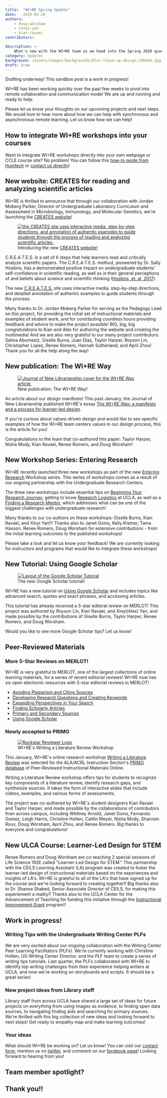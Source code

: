 ```yaml
---
title:  "WI+RE Spring Update"
date:   2020-03-20
authors:
    - doug-worsham
    - xinyi-yan
    - kian-ravaei
contributors:

description: >-
    What's new with the WI+RE team as we head into the Spring 2020 quarter
category: Updates
background: /assets/images/backgrounds/blur-close-up-design-196645.jpg
draft: true
---
```


<div class="alert alert-primary" role="alert">
  Drafting underway! This sandbox post is a work in progress!
</div>

WI+RE has been working quickly over the past few weeks to pivot into remote collaboration and communication mode! We are up and running and ready to help.

Please let us know your thoughts on our upcoming projects and next steps. We would love to hear more about how we can help with synchronous and asynchronous remote learning. Let us know how we can help!

## How to integrate WI+RE workshops into your courses

Want to integrate WI+RE workshops directly into your own webpage or CCLE course site? No problem! You can follow this [how-to guide from Humtech](https://humtech.ucla.edu/how-to/embed-wire-workshops-in-your-course-site/) or [contact us directly](https://uclalibrary.github.io/research-tips/contact/)!

## New website: CREATES for reading and analyzing scientific articles

WI+RE is thrilled to announce that through our collaboration with Jordan Moberg Parker, Director of Undergraduate Laboratory Curriculum and Assessment in Microbiology, Immunology, and Molecular Genetics, we're launching the <a href="https://uclalibrary.github.io/creates/" target="_blank">CREATES website</a>!

<figure class="figure">
    <a href="https://uclalibrary.github.io/creates/" target="_blank"><img src="https://uclalibrary.github.io/creates/img/creates-overview-image.jpeg" class="figure-img img-fluid rounded" alt="the CREATES site uses interactive media, step-by-step directions, and annotation of authentic examples to guide students through the process of reading and analyzing scientific articles."></a>
    <figcaption class="figure-caption">Introducing the new <a href="https://uclalibrary.github.io/creates/" target="_blank">CREATES website!</a></figcaption>
</figure>

<p>C.R.E.A.T.E.S. is a set of 6 steps that help learners read and critically analyze scientific papers. The C.R.E.A.T.E.S. method, pioneered by Dr. Sally Hoskins, has a demonstrated positive impact on undergraduate students' self-confidence in scientific reading, as well as in their general perceptions of and beliefs about science and scientific thinking (<a href="https://doi.org/10.1187/cbe.11-03-0027" target="_blank">Hoskins, et. al, 2017</a>).</p>

<p>The new <a href="https://uclalibrary.github.io/creates/" target="_blank">C.R.E.A.T.E.S.</a> site uses interactive media, step-by-step directions, and detailed annotation of authentic examples to guide students through the process.</p>

<p>Many thanks to Dr. Jordan Moberg Parker for serving as the Pedagogy Lead on this project, for providing the initial set of instructional materials and examples of student work, and for contributing countless hours providing feedback and advice to make the project possible! BIG, big, big congratulations to Kian and Alex for authoring the website and creating the multimedia! And we are also very grateful to our many project contributors: Salma Abumeeiz, Giselle Burns, Juan Díaz, Taylor Harper, Royson Lin, Christopher Lopez, Renee Romero, Hannah Sutherland, and April Zhou! Thank you for all the help along the way!</p>

## New publication: The WI+RE Way

<div class="container">
  <div class="row">
    <div class="col-sm-12 col-md-4">
        <figure class="figure">
            <a href="https://www.newlibs.org/article/11757-the-wi-re-way-a-manifesto-and-a-process-for-learner-led-design" target="_blank"><img src="https://uclalibrary.github.io/research-tips/assets/images/awards/wire-way-article-cover.jpg" class="figure-img img-fluid rounded" alt="Journal of New Librarianship cover for the WI+RE Way article."></a>
            <figcaption class="figure-caption">New publication: The WI+RE Way!</figcaption>
        </figure>
      </div>
      <div class="col-sm-12 col-md-8">
          <p>An article about our design manifesto! This past January, the Journal of New Librarianship published WI+RE's essay <a href="https://www.newlibs.org/article/11757-the-wi-re-way-a-manifesto-and-a-process-for-learner-led-design" target="_blank">The WI+RE Way: a manifesto and a process for learner-led design</a>.</p>
          <p>If you're curious about values-driven design and would like to see specific examples of how the WI+RE team centers values in our design process, this is the article for you!</p>
          <p>Congratulations to the team that co-authored this paper: Taylor Harper, Nisha Mody, Kian Ravaei, Renee Romero, and Doug Worsham!</p>
      </div>
    </div>
</div>

## New Workshop Series: Entering Research

WI+RE recently launched three new workshops as part of the new [Entering Research](https://uclalibrary.github.io/research-tips/workshops/#entering-research-workshops) Workshop series. This series of workshops comes as a result of our ongoing partnership with the Undergraduate Research Centers. 

The three new workshops include essential tips on [Beginning Your Research Journey](https://uclalibrary.github.io/research-tips/workshops/beginning-your-research-journey/), getting to know [Research Logistics](https://uclalibrary.github.io/research-tips/workshops/research-logistics/) at UCLA, as well as a [Finding a Research Mentor](https://uclalibrary.github.io/research-tips/workshops/finding-a-mentor-or-project/), which addresses what can be one of the biggest challenges with undergraduate research!

Many thanks to our co-authors on these workshops: Giselle Burns, Kian Ravaei, and Xinyi Yan!!! Thanks also to Janet Goins, Kelly Kistner, Tama Hasson, Renee Romero, Doug Worsham for extensive contributions - from the initial learning outcomes to the published workshops!

Please take a look and let us know your feedback! We are currently looking for instructors and programs that would like to integrate these workshops!

## New Tutorial: Using Google Scholar

<div class="container">
  <div class="row">
    <div class="col-sm-12 col-md-4">
        <figure class="figure">
            <a href="https://uclalibrary.github.io/research-tips/google-scholar/" target="_blank"><img src="https://uclalibrary.github.io/research-tips/assets/images/google-scholar-reflection/tutorial-layout.png" class="figure-img img-fluid rounded" alt="Layout of the Google Scholar Tutorial"></a>
            <figcaption class="figure-caption">The new Google Scholar tutorial!</figcaption>
        </figure>
      </div>
      <div class="col-sm-12 col-md-8">
          <p>WI+RE has a new tutorial on <a href="https://uclalibrary.github.io/research-tips/google-scholar/" target="_blank">Using Google Scholar</a> and includes topics like advanced search, quotes and exact phrases, and accessing articles.</p>
          <p>This tutorial has already received a 5-star editoral review on MERLOT! This project was authored by Royson Lin, Kian Ravaei, and Xinyi(Alex) Yan, and made possible by the contributions of Giselle Burns, Taylor Harper, Renee Romero, and Doug Worsham.</p>
          <p>Would you like to see more Google Scholar tips? Let us know!</p>
      </div>
    </div>
</div>

## Peer-Reviewed Materials

### More 5-Star Reviews on MERLOT!

WI+RE is very grateful to MERLOT, one of the largest collections of online learning materials, for a series of recent editorial reviews! WI+RE now has six open electronic resources with 5-star editorial reviews in MERLOT!

* [Avoiding Plagiarism and Citing Sources](https://uclalibrary.github.io/research-tips/workshops/avoiding-plagiarism/)
* [Developing Research Questions and Creating Keywords](https://uclalibrary.github.io/research-tips/workshops/developing-research-questions-and-creating-keywords/)
* [Expanding Perspectives in Your Search](https://uclalibrary.github.io/research-tips/expanding-perspectives/)
* [Finding Scholarly Articles](https://uclalibrary.github.io/research-tips/finding-scholarly-articles/)
* [Primary and Secondary Sources](https://uclalibrary.github.io/research-tips/primary-secondary/)
* [Using Google Scholar](https://uclalibrary.github.io/research-tips/google-scholar/)


### Newly accepted to PRIMO

<div class="container">
  <div class="row">
    <div class="col-sm-12 col-md-4">
        <figure class="figure">
            <a href="https://uclalibrary.github.io/research-tips/workshops/writing-a-literature-review/" target="_blank"><img src="https://ccle.ucla.edu/pluginfile.php/2822882/mod_hvp/content/2124/images/file-5cdef5f0274a5.png" class="figure-img img-fluid rounded" alt="Rockstar Reviewer Logo"></a>
            <figcaption class="figure-caption">WI+RE's Writing a Literature Review Workshop</figcaption>
        </figure>
      </div>
      <div class="col-sm-12 col-md-8">
          <p>This January, WI+RE's online research workshop <a href="https://uclalibrary.github.io/research-tips/workshops/writing-a-literature-review/" target="_blank">Writing a Literature Review</a> was selected for the ALA/ACRL Instruction Section's <a href="http://www.ala.org/cfapps/primo/public/search.cfm" target="_blank">PRIMO database</a> of Peer-Reviewed Instructional Materials Online.</p>
          <p>Writing a Literature Review workshop offers tips for students to recognize key components of a literature review,  identify research gaps, and synthesize sources. It takes the form of interactive slides that include videos, examples, and various forms of assessments.</p>
          <p>The project was co-authered by WI+RE's student designers Kian Ravaei and Taylor Harper, and made possible by the collaborations of contributors from across campus, including Whitney Arnold, Janet Goins, Fernando Gomez, Leigh Harris, Christine Holten, Caitlin Meyer, Nisha Mody, Shannon Roux, Doug Worsham, April Zhou, and Renee Romero. Big thanks to everyone and congratulations!</p>
      </div>
    </div>
</div>






## New ULCA Course: Learner-Led Design for STEM

Renee Romero and Doug Worsham are co-teaching 2 special sessions of Life Science 192E called "Learner-Led Design for STEM." This partnership with the CEILS Learning Assistant (LA)  program was created to foster the learner-led design of instructional materials based on the experiences and insights of LA's. WI+RE is grateful to all of the LA's that have signed up for the course and we're looking forward to creating together!! Big thanks also to Dr. Shanna Shaked, Senior Associate Director of CEILS, for making this experiement a reality!! Thanks also to the UCLA Center for the Advancement of Teaching for funding this initiative through the [Instructional Improvement Grant](https://www.teaching.ucla.edu/grants/iip) program!!



## Work in progress!

### Writing Tips with the Undergraduate Writing Center PLFs

We are very excited about our ongoing collaboration with the Writing Center Peer Learning Facilitators (PLFs). We're currently working with Christine Holten, UG Writing Center Director, and the PLF team to create a series of writing tips tutorials. Last quarter, the PLFs collaborated with WI+RE to identify top writing challenges from their experience helping writers at UCLA, and now we're working on storyboards and scripts. It should be a great series!

### New project ideas from Library staff

Library staff from across UCLA have shared a large set of ideas for future projects on everything from using images as evidence, to finding open data sources, to navigating finding aids and searching for primary sources. We're thrilled with this big collection of new ideas and looking forward to next steps! Get ready to empathy map and make learning outcomes!

### Your ideas

What should WI+RE be working on? Let us know! You can visit our [contact form](https://uclalibrary.github.io/research-tips/contact/), mention us on [twitter](https://www.twitter.com/WIREbruin), and comment on our [facebook page](https://www.facebook.com/WIREbruin)! Looking forward to hearing from you!

## Team member spotlight?

<!-- would this be an interesting thing to do? -->

## Thank you!!

<!-- giant list of thank you's here -->


